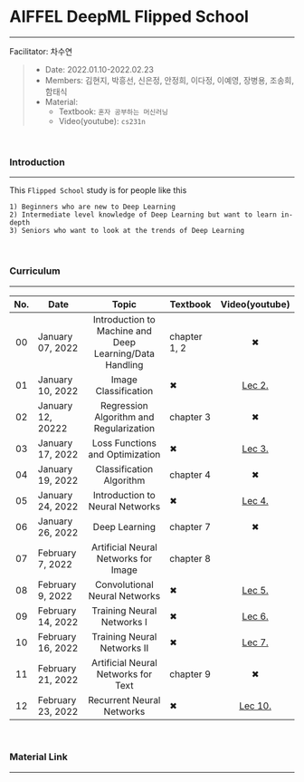 # AIFFEL DeepML Flipped School
---
Facilitator: 차수연

> - Date: 2022.01.10-2022.02.23
> - Members: 김현지, 박흥선, 신은정, 안정희, 이다정, 이예영, 장병용, 조송희, 함태식
> - Material: 
>   - Textbook: `혼자 공부하는 머신러닝`
>   - Video(youtube): `cs231n`

</br>

### Introduction
---
This `Flipped School` study is for people like this

```
1) Beginners who are new to Deep Learning
2) Intermediate level knowledge of Deep Learning but want to learn in-depth
3) Seniors who want to look at the trends of Deep Learning
```

</br>

### Curriculum
---

|No.|Date|Topic|Textbook|Video(youtube)|
|:--:|--|:--:|--|:--:|
|00|January 07, 2022|Introduction to Machine and Deep Learning/Data Handling|chapter 1, 2|✖|
|01|January 10, 2022|Image Classification|✖|[Lec 2.](https://youtu.be/OoUX-nOEjG0)|
|02|January 12, 20222|Regression Algorithm and Regularization|chapter 3|✖|
|03|January 17, 2022|Loss Functions and Optimization|✖|[Lec 3.](https://youtu.be/h7iBpEHGVNc)|
|04|January 19, 2022|Classification Algorithm|chapter 4|✖|
|05|January 24, 2022|Introduction to Neural Networks|✖|[Lec 4.](https://youtu.be/d14TUNcbn1k)|
|06|January 26, 2022|Deep Learning|chapter 7|✖|
|07|February 7, 2022|Artificial Neural Networks for Image|chapter 8|
|08|February 9, 2022|Convolutional Neural Networks|✖|[Lec 5.](https://youtu.be/bNb2fEVKeEo)|
|09|February 14, 2022|Training Neural Networks I|✖|[Lec 6.](https://youtu.be/wEoyxE0GP2M)|
|10|February 16, 2022|Training Neural Networks II|✖|[Lec 7.](https://youtu.be/_JB0AO7QxSA)|
|11|February 21, 2022|Artificial Neural Networks for Text|chapter 9|✖|
|12|February 23, 2022|Recurrent Neural Networks|✖|[Lec 10.](https://youtu.be/6niqTuYFZLQ)|


</br>

### Material Link
---
